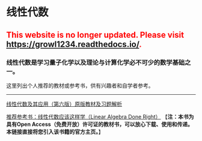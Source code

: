 # 线性代数

## <font color=red>This website is no longer updated. Please visit <a href="https://growl1234.readthedocs.io/">https://growl1234.readthedocs.io/</a>.</font>

### 线性代数是学习量子化学以及理论与计算化学必不可少的数学基础之一。

这里列出个人推荐的教材或参考书，供有兴趣者和自学者参考。

___

[线性代数及其应用（第六版）原版教材及习题解析](/linear_algebra/Linear_Algebra_and_Its_Applications_6e/)

[推荐参考书：线性代数应该这样学（Linear Algebra Done Right）](https://linear.axler.net/)
 【**注：本书为具有Open Access（免费开放）许可证的教材书，可以放心下载、使用和传递。本链接直接将您引入该书籍的官方主页。**】
